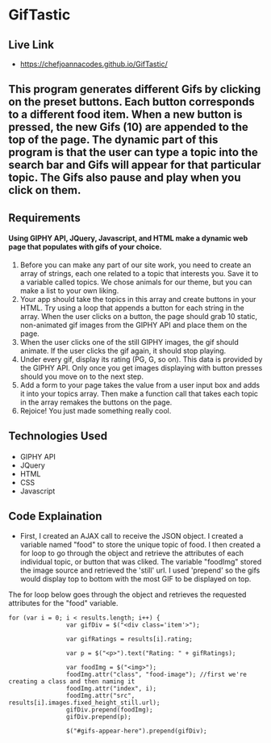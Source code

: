 # GifTastic


## Live Link 
 - https://chefjoannacodes.github.io/GifTastic/

## This program generates different Gifs by clicking on the preset buttons. Each button corresponds to a different food item. When a new button is pressed, the new Gifs (10) are appended to the top of the page. The dynamic part of this program is that the user can type a topic into the search bar and Gifs will appear for that particular topic. The Gifs also pause and play when you click on them. 

## Requirements
#### Using GIPHY API, JQuery, Javascript, and HTML make a dynamic web page that populates with gifs of your choice. 

1. Before you can make any part of our site work, you need to create an array of strings, each one related to a topic that interests you. Save it to a variable called topics.
We chose animals for our theme, but you can make a list to your own liking.
2. Your app should take the topics in this array and create buttons in your HTML.
Try using a loop that appends a button for each string in the array.
When the user clicks on a button, the page should grab 10 static, non-animated gif images from the GIPHY API and place them on the page.
3. When the user clicks one of the still GIPHY images, the gif should animate. If the user clicks the gif again, it should stop playing.
4. Under every gif, display its rating (PG, G, so on).
This data is provided by the GIPHY API.
Only once you get images displaying with button presses should you move on to the next step.
5. Add a form to your page takes the value from a user input box and adds it into your topics array. Then make a function call that takes each topic in the array remakes the buttons on the page.
6. Rejoice! You just made something really cool.

## Technologies Used
#### 
- GIPHY API
- JQuery
- HTML
- CSS
- Javascript

## Code Explaination
- First, I created an AJAX call to receive the JSON object. I created a variable named "food" to store the unique topic of food. I then created a for loop to go through the object and retrieve the attributes of each individual topic, or button that was cliked. The variable "foodImg" stored the image source and retrieved the 'still' url. I used 'prepend' so the gifs would display top to bottom with the most GIF to be displayed on top. 

The for loop below goes through the object and retrieves the requested attributes for the "food" variable.

```
for (var i = 0; i < results.length; i++) {
                var gifDiv = $("<div class='item'>");

                var gifRatings = results[i].rating;

                var p = $("<p>").text("Rating: " + gifRatings);

                var foodImg = $("<img>");
                foodImg.attr("class", "food-image"); //first we're creating a class and then naming it
                foodImg.attr("index", i);
                foodImg.attr("src", results[i].images.fixed_height_still.url);
                gifDiv.prepend(foodImg);
                gifDiv.prepend(p);

                $("#gifs-appear-here").prepend(gifDiv);
```



